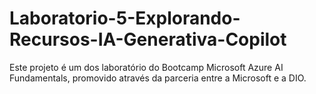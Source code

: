 # Laboratorio-5-Explorando-Recursos-IA-Generativa-Copilot 
 Este projeto é um dos laboratório do Bootcamp Microsoft Azure AI Fundamentals, promovido através da parceria entre a Microsoft e a DIO.
